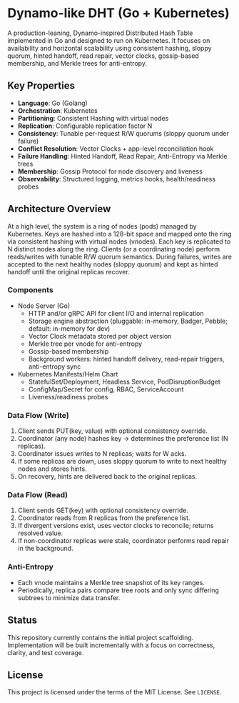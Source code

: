# Dynamo-like DHT (Go + Kubernetes)

A production-leaning, Dynamo-inspired Distributed Hash Table implemented in Go and designed to run on Kubernetes. It focuses on availability and horizontal scalability using consistent hashing, sloppy quorum, hinted handoff, read repair, vector clocks, gossip-based membership, and Merkle trees for anti-entropy.

## Key Properties

- **Language**: Go (Golang)
- **Orchestration**: Kubernetes
- **Partitioning**: Consistent Hashing with virtual nodes
- **Replication**: Configurable replication factor N
- **Consistency**: Tunable per-request R/W quorums (sloppy quorum under failure)
- **Conflict Resolution**: Vector Clocks + app-level reconciliation hook
- **Failure Handling**: Hinted Handoff, Read Repair, Anti-Entropy via Merkle trees
- **Membership**: Gossip Protocol for node discovery and liveness
- **Observability**: Structured logging, metrics hooks, health/readiness probes

## Architecture Overview

At a high level, the system is a ring of nodes (pods) managed by Kubernetes. Keys are hashed into a 128-bit space and mapped onto the ring via consistent hashing with virtual nodes (vnodes). Each key is replicated to N distinct nodes along the ring. Clients (or a coordinating node) perform reads/writes with tunable R/W quorum semantics. During failures, writes are accepted to the next healthy nodes (sloppy quorum) and kept as hinted handoff until the original replicas recover.

### Components

- Node Server (Go)
  - HTTP and/or gRPC API for client I/O and internal replication
  - Storage engine abstraction (pluggable: in-memory, Badger, Pebble; default: in-memory for dev)
  - Vector Clock metadata stored per object version
  - Merkle tree per vnode for anti-entropy
  - Gossip-based membership 
  - Background workers: hinted handoff delivery, read-repair triggers, anti-entropy sync
- Kubernetes Manifests/Helm Chart
  - StatefulSet/Deployment, Headless Service, PodDisruptionBudget
  - ConfigMap/Secret for config, RBAC, ServiceAccount
  - Liveness/readiness probes

### Data Flow (Write)

1. Client sends PUT(key, value) with optional consistency override.
2. Coordinator (any node) hashes key → determines the preference list (N replicas).
3. Coordinator issues writes to N replicas; waits for W acks.
4. If some replicas are down, uses sloppy quorum to write to next healthy nodes and stores hints.
5. On recovery, hints are delivered back to the original replicas.

### Data Flow (Read)

1. Client sends GET(key) with optional consistency override.
2. Coordinator reads from R replicas from the preference list.
3. If divergent versions exist, uses vector clocks to reconcile; returns resolved value.
4. If non-coordinator replicas were stale, coordinator performs read repair in the background.

### Anti-Entropy

- Each vnode maintains a Merkle tree snapshot of its key ranges.
- Periodically, replica pairs compare tree roots and only sync differing subtrees to minimize data transfer.

## Status

This repository currently contains the initial project scaffolding. Implementation will be built incrementally with a focus on correctness, clarity, and test coverage.


## License

This project is licensed under the terms of the MIT License. See `LICENSE`.

